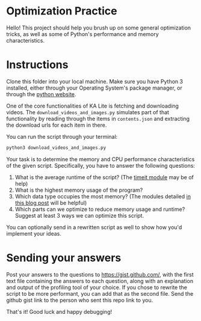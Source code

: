 # Optimization Practice

Hello! This project should help you brush up on some general
optimization tricks, as well as some of Python's performance and
memory characteristics.

# Instructions

Clone this folder into your local machine. Make sure you have Python 3
installed, either through your Operating System's package manager, or
through the [python website](https://www.python.org/downloads/).

One of the core functionalities of KA Lite is fetching and downloading
videos. The `download_videos_and_images.py` simulates part of that
functionality by reading through the items in `contents.json` and
extracting the download urls for each item in there.

You can run the script through your terminal:
```bash
python3 download_videos_and_images.py
```

Your task is to determine the memory and CPU performance
characteristics of the given script. Specifically, you have to answer
the following questions:


1. What is the average runtime of the script? (The [timeit module](https://docs.python.org/3.3/library/timeit.html) may be of help)
1. What is the highest memory usage of the program?
1. Which data type occupies the most memory? (The modules detailed [in this blog post](http://chase-seibert.github.io/blog/2013/08/03/diagnosing-memory-leaks-python.html) will be helpful)
1. Which parts can we optimize to reduce memory usage and runtime?
   Suggest at least 3 ways we can optimize this script.


You can optionally send in a rewritten script as well to show how
you'd implement your ideas.

# Sending your answers

Post your answers to the questions to https://gist.github.com/, with
the first text file containing the answers to each question, along
with an explanation and output of the profiling tool of your
choice. If you chose to rewrite the script to be more performant, you
can add that as the second file. Send the github gist link to the
person who sent this repo link to you.

That's it! Good luck and happy debugging!
